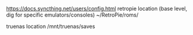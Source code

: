 https://docs.syncthing.net/users/config.html
retropie location (base level, dig for specific emulators/consoles)
~/RetroPie/roms/

truenas location
/mnt/truenas/saves